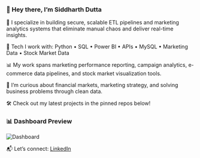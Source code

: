 ### 👋 Hey there, I’m Siddharth Dutta

🚀 I specialize in building secure, scalable ETL pipelines and marketing analytics systems that eliminate manual chaos and deliver real-time insights.

🔧 Tech I work with: Python • SQL • Power BI • APIs • MySQL • Marketing Data • Stock Market Data

📊 My work spans marketing performance reporting, campaign analytics, e-commerce data pipelines, and stock market visualization tools.

🧠 I’m curious about financial markets, marketing strategy, and solving business problems through clean data.

🛠️ Check out my latest projects in the pinned repos below!

### 📊 Dashboard Preview  
![Dashboard](dashboard_preview.png)

📬 Let’s connect: [LinkedIn](https://www.linkedin.com/in/siddharth-dutta-b0a04575/)
